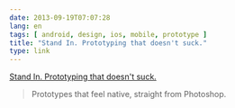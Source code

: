 ```yaml
---
date: 2013-09-19T07:07:28
lang: en
tags: [ android, design, ios, mobile, prototype ]
title: "Stand In. Prototyping that doesn't suck."
type: link
---
```


[Stand In. Prototyping that doesn't suck.](http://standin.io/)

> Prototypes that feel native, straight from Photoshop.

